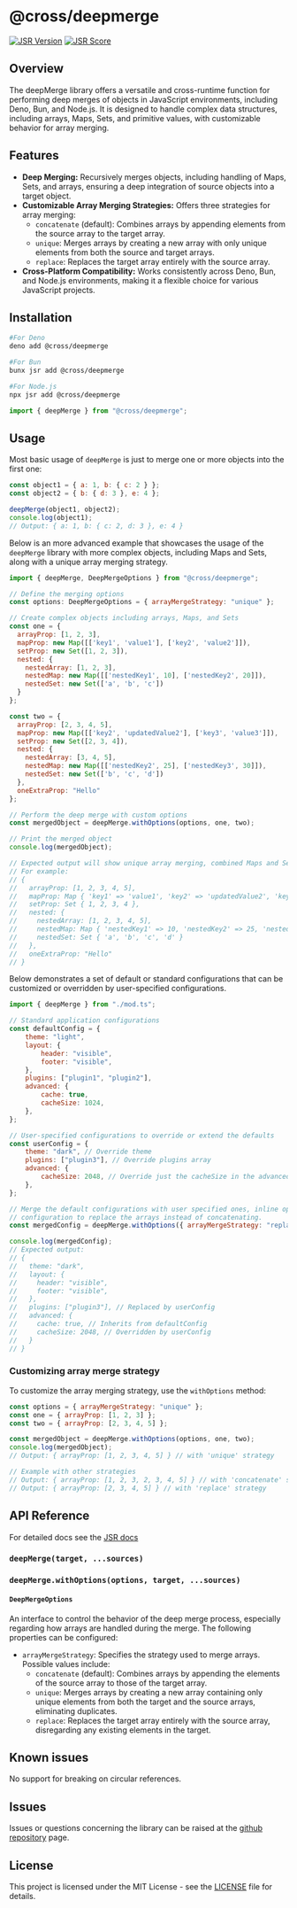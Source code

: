# @cross/deepmerge

[![JSR Version](https://jsr.io/badges/@cross/deepmerge)](https://jsr.io/@cross/deepmerge)
[![JSR Score](https://jsr.io/badges/@cross/deepmerge/score)](https://jsr.io/@cross/deepmerge/score)

## Overview

The deepMerge library offers a versatile and cross-runtime function for performing deep merges of objects in JavaScript
environments, including Deno, Bun, and Node.js. It is designed to handle complex data structures, including arrays,
Maps, Sets, and primitive values, with customizable behavior for array merging.

## Features

- **Deep Merging:** Recursively merges objects, including handling of Maps, Sets, and arrays, ensuring a deep
  integration of source objects into a target object.
- **Customizable Array Merging Strategies:** Offers three strategies for array merging:
  - `concatenate` (default): Combines arrays by appending elements from the source array to the target array.
  - `unique`: Merges arrays by creating a new array with only unique elements from both the source and target arrays.
  - `replace`: Replaces the target array entirely with the source array.
- **Cross-Platform Compatibility:** Works consistently across Deno, Bun, and Node.js environments, making it a flexible
  choice for various JavaScript projects.

## Installation

```bash
#For Deno
deno add @cross/deepmerge

#For Bun
bunx jsr add @cross/deepmerge

#For Node.js
npx jsr add @cross/deepmerge
```

```javascript
import { deepMerge } from "@cross/deepmerge";
```

## Usage

Most basic usage of `deepMerge` is just to merge one or more objects into the first one:

```javascript
const object1 = { a: 1, b: { c: 2 } };
const object2 = { b: { d: 3 }, e: 4 };

deepMerge(object1, object2);
console.log(object1);
// Output: { a: 1, b: { c: 2, d: 3 }, e: 4 }
```

Below is an more advanced example that showcases the usage of the `deepMerge` library with more complex objects,
including Maps and Sets, along with a unique array merging strategy.

```javascript
import { deepMerge, DeepMergeOptions } from "@cross/deepmerge";

// Define the merging options
const options: DeepMergeOptions = { arrayMergeStrategy: "unique" };

// Create complex objects including arrays, Maps, and Sets
const one = {
  arrayProp: [1, 2, 3],
  mapProp: new Map([['key1', 'value1'], ['key2', 'value2']]),
  setProp: new Set([1, 2, 3]),
  nested: {
    nestedArray: [1, 2, 3],
    nestedMap: new Map([['nestedKey1', 10], ['nestedKey2', 20]]),
    nestedSet: new Set(['a', 'b', 'c'])
  }
};

const two = {
  arrayProp: [2, 3, 4, 5],
  mapProp: new Map([['key2', 'updatedValue2'], ['key3', 'value3']]),
  setProp: new Set([2, 3, 4]),
  nested: {
    nestedArray: [3, 4, 5],
    nestedMap: new Map([['nestedKey2', 25], ['nestedKey3', 30]]),
    nestedSet: new Set(['b', 'c', 'd'])
  },
  oneExtraProp: "Hello"
};

// Perform the deep merge with custom options
const mergedObject = deepMerge.withOptions(options, one, two);

// Print the merged object
console.log(mergedObject);

// Expected output will show unique array merging, combined Maps and Sets, and deep merged nested objects.
// For example:
// {
//   arrayProp: [1, 2, 3, 4, 5],
//   mapProp: Map { 'key1' => 'value1', 'key2' => 'updatedValue2', 'key3' => 'value3' },
//   setProp: Set { 1, 2, 3, 4 },
//   nested: {
//     nestedArray: [1, 2, 3, 4, 5],
//     nestedMap: Map { 'nestedKey1' => 10, 'nestedKey2' => 25, 'nestedKey3' => 30 },
//     nestedSet: Set { 'a', 'b', 'c', 'd' }
//   },
//   oneExtraProp: "Hello"
// }
```

Below demonstrates a set of default or standard configurations that can be customized or overridden by user-specified
configurations.

```javascript
import { deepMerge } from "./mod.ts";

// Standard application configurations
const defaultConfig = {
    theme: "light",
    layout: {
        header: "visible",
        footer: "visible",
    },
    plugins: ["plugin1", "plugin2"],
    advanced: {
        cache: true,
        cacheSize: 1024,
    },
};

// User-specified configurations to override or extend the defaults
const userConfig = {
    theme: "dark", // Override theme
    plugins: ["plugin3"], // Override plugins array
    advanced: {
        cacheSize: 2048, // Override just the cacheSize in the advanced config
    },
};

// Merge the default configurations with user specified ones, inline option
// configuration to replace the arrays instead of concatenating.
const mergedConfig = deepMerge.withOptions({ arrayMergeStrategy: "replace" }, defaultConfig, userConfig);

console.log(mergedConfig);
// Expected output:
// {
//   theme: "dark",
//   layout: {
//     header: "visible",
//     footer: "visible",
//   },
//   plugins: ["plugin3"], // Replaced by userConfig
//   advanced: {
//     cache: true, // Inherits from defaultConfig
//     cacheSize: 2048, // Overridden by userConfig
//   }
// }
```

### Customizing array merge strategy

To customize the array merging strategy, use the `withOptions` method:

```javascript
const options = { arrayMergeStrategy: "unique" };
const one = { arrayProp: [1, 2, 3] };
const two = { arrayProp: [2, 3, 4, 5] };

const mergedObject = deepMerge.withOptions(options, one, two);
console.log(mergedObject);
// Output: { arrayProp: [1, 2, 3, 4, 5] } // with 'unique' strategy

// Example with other strategies
// Output: { arrayProp: [1, 2, 3, 2, 3, 4, 5] } // with 'concatenate' strategy
// Output: { arrayProp: [2, 3, 4, 5] } // with 'replace' strategy
```

## API Reference

For detailed docs see the [JSR docs](https://jsr.io/@cross/deepmerge/doc)

### `deepMerge(target, ...sources)`

### `deepMerge.withOptions(options, target, ...sources)`

#### `DeepMergeOptions`

An interface to control the behavior of the deep merge process, especially regarding how arrays are handled during the
merge. The following properties can be configured:

- `arrayMergeStrategy`: Specifies the strategy used to merge arrays. Possible values include:
  - `concatenate` (default): Combines arrays by appending the elements of the source array to those of the target array.
  - `unique`: Merges arrays by creating a new array containing only unique elements from both the target and the source
    arrays, eliminating duplicates.
  - `replace`: Replaces the target array entirely with the source array, disregarding any existing elements in the
    target.

## Known issues
No support for breaking on circular references.

## Issues

Issues or questions concerning the library can be raised at the
[github repository](https://github.com/cross-org/deepmerge/issues) page.

## License

This project is licensed under the MIT License - see the [LICENSE](LICENSE) file for details.
